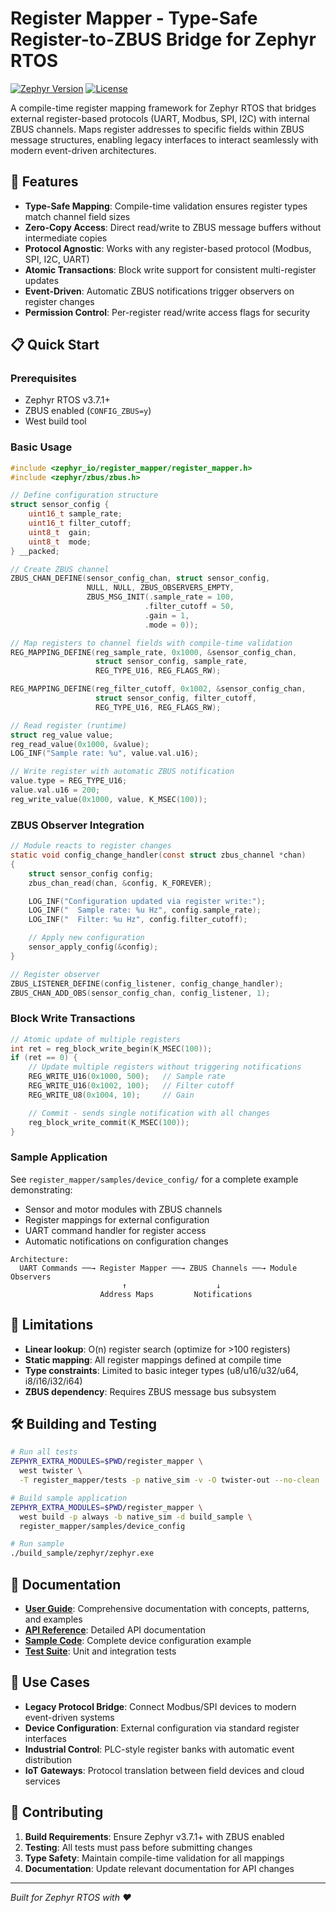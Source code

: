 # Register Mapper - Type-Safe Register-to-ZBUS Bridge for Zephyr RTOS

[![Zephyr Version](https://img.shields.io/badge/zephyr-v3.7.1-blue)](https://github.com/zephyrproject-rtos/zephyr)
[![License](https://img.shields.io/badge/license-Apache%202.0-green)](LICENSE)

A compile-time register mapping framework for Zephyr RTOS that bridges external register-based protocols (UART, Modbus, SPI, I2C) with internal ZBUS channels. Maps register addresses to specific fields within ZBUS message structures, enabling legacy interfaces to interact seamlessly with modern event-driven architectures.

## 🚀 Features

- **Type-Safe Mapping**: Compile-time validation ensures register types match channel field sizes
- **Zero-Copy Access**: Direct read/write to ZBUS message buffers without intermediate copies
- **Protocol Agnostic**: Works with any register-based protocol (Modbus, SPI, I2C, UART)
- **Atomic Transactions**: Block write support for consistent multi-register updates
- **Event-Driven**: Automatic ZBUS notifications trigger observers on register changes
- **Permission Control**: Per-register read/write access flags for security

## 📋 Quick Start

### Prerequisites

- Zephyr RTOS v3.7.1+
- ZBUS enabled (`CONFIG_ZBUS=y`)
- West build tool

### Basic Usage

```c
#include <zephyr_io/register_mapper/register_mapper.h>
#include <zephyr/zbus/zbus.h>

// Define configuration structure
struct sensor_config {
    uint16_t sample_rate;
    uint16_t filter_cutoff;
    uint8_t  gain;
    uint8_t  mode;
} __packed;

// Create ZBUS channel
ZBUS_CHAN_DEFINE(sensor_config_chan, struct sensor_config,
                 NULL, NULL, ZBUS_OBSERVERS_EMPTY,
                 ZBUS_MSG_INIT(.sample_rate = 100,
                              .filter_cutoff = 50,
                              .gain = 1,
                              .mode = 0));

// Map registers to channel fields with compile-time validation
REG_MAPPING_DEFINE(reg_sample_rate, 0x1000, &sensor_config_chan,
                   struct sensor_config, sample_rate,
                   REG_TYPE_U16, REG_FLAGS_RW);

REG_MAPPING_DEFINE(reg_filter_cutoff, 0x1002, &sensor_config_chan,
                   struct sensor_config, filter_cutoff,
                   REG_TYPE_U16, REG_FLAGS_RW);

// Read register (runtime)
struct reg_value value;
reg_read_value(0x1000, &value);
LOG_INF("Sample rate: %u", value.val.u16);

// Write register with automatic ZBUS notification
value.type = REG_TYPE_U16;
value.val.u16 = 200;
reg_write_value(0x1000, value, K_MSEC(100));
```

### ZBUS Observer Integration

```c
// Module reacts to register changes
static void config_change_handler(const struct zbus_channel *chan)
{
    struct sensor_config config;
    zbus_chan_read(chan, &config, K_FOREVER);

    LOG_INF("Configuration updated via register write:");
    LOG_INF("  Sample rate: %u Hz", config.sample_rate);
    LOG_INF("  Filter: %u Hz", config.filter_cutoff);

    // Apply new configuration
    sensor_apply_config(&config);
}

// Register observer
ZBUS_LISTENER_DEFINE(config_listener, config_change_handler);
ZBUS_CHAN_ADD_OBS(sensor_config_chan, config_listener, 1);
```

### Block Write Transactions

```c
// Atomic update of multiple registers
int ret = reg_block_write_begin(K_MSEC(100));
if (ret == 0) {
    // Update multiple registers without triggering notifications
    REG_WRITE_U16(0x1000, 500);   // Sample rate
    REG_WRITE_U16(0x1002, 100);   // Filter cutoff
    REG_WRITE_U8(0x1004, 10);     // Gain

    // Commit - sends single notification with all changes
    reg_block_write_commit(K_MSEC(100));
}
```

### Sample Application

See `register_mapper/samples/device_config/` for a complete example demonstrating:
- Sensor and motor modules with ZBUS channels
- Register mappings for external configuration
- UART command handler for register access
- Automatic notifications on configuration changes

```
Architecture:
  UART Commands ──→ Register Mapper ──→ ZBUS Channels ──→ Module Observers
                         ↑                    ↓
                    Address Maps         Notifications
```

## 🚧 Limitations

- **Linear lookup**: O(n) register search (optimize for >100 registers)
- **Static mapping**: All register mappings defined at compile time
- **Type constraints**: Limited to basic integer types (u8/u16/u32/u64, i8/i16/i32/i64)
- **ZBUS dependency**: Requires ZBUS message bus subsystem

## 🛠️ Building and Testing

```bash
# Run all tests
ZEPHYR_EXTRA_MODULES=$PWD/register_mapper \
  west twister \
  -T register_mapper/tests -p native_sim -v -O twister-out --no-clean

# Build sample application
ZEPHYR_EXTRA_MODULES=$PWD/register_mapper \
  west build -p always -b native_sim -d build_sample \
  register_mapper/samples/device_config

# Run sample
./build_sample/zephyr/zephyr.exe
```

## 📖 Documentation

- **[User Guide](register_mapper/doc/index.rst)**: Comprehensive documentation with concepts, patterns, and examples
- **[API Reference](register_mapper/include/zephyr_io/register_mapper/register_mapper.h)**: Detailed API documentation
- **[Sample Code](register_mapper/samples/)**: Complete device configuration example
- **[Test Suite](register_mapper/tests/)**: Unit and integration tests

## 🎯 Use Cases

- **Legacy Protocol Bridge**: Connect Modbus/SPI devices to modern event-driven systems
- **Device Configuration**: External configuration via standard register interfaces
- **Industrial Control**: PLC-style register banks with automatic event distribution
- **IoT Gateways**: Protocol translation between field devices and cloud services

## 🤝 Contributing

1. **Build Requirements**: Ensure Zephyr v3.7.1+ with ZBUS enabled
2. **Testing**: All tests must pass before submitting changes
3. **Type Safety**: Maintain compile-time validation for all mappings
4. **Documentation**: Update relevant documentation for API changes

---

*Built for Zephyr RTOS with ❤️*